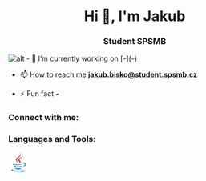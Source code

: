 <h1 align="center">Hi 👋, I'm Jakub</h1>
<h3 align="center">Student SPSMB</h3>
<img src="src" alt="alt"/>
- 🔭 I’m currently working on [-](-)

- 📫 How to reach me **jakub.bisko@student.spsmb.cz**

- ⚡ Fun fact **-**

<h3 align="left">Connect with me:</h3>
<p align="left">
</p>

<h3 align="left">Languages and Tools:</h3>
<p align="left"> <a href="https://www.java.com" target="_blank" rel="noreferrer"> <img src="https://raw.githubusercontent.com/devicons/devicon/master/icons/java/java-original.svg" alt="java" width="40" height="40"/> </a> </p>
